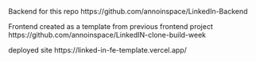 <p>Backend for this repo https://github.com/annoinspace/LinkedIn-Backend<p>
<p>Frontend created as a template from previous frontend project https://github.com/annoinspace/LinkedIN-clone-build-week <p>
<p>deployed site https://linked-in-fe-template.vercel.app/ <p>
